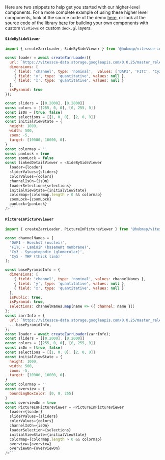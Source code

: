 Here are two snippets to help get you started with our higher-level components. For a more complete example of using these higher level components, look at the source code of the demo [here](https://github.com/hubmapconsortium/vitessce-image-viewer/blob/master/demo/src/App.js), or look at the source code of the library [here](https://github.com/hubmapconsortium/vitessce-image-viewer/tree/master/src) for building your own components with custom `VivViews` or custom `deck.gl` layers.

#### `SideBySideViewer`

````javascript
import { createZarrLoader, SideBySideViewer } from '@hubmap/vitessce-image-viewer';

const loader = await createZarrLoader({
  url: `https://vitessce-data.storage.googleapis.com/0.0.25/master_release/spraggins/spraggins.mxif.zarr`,
  dimensions: [
    { field: 'channel', type: 'nominal',  values: ['DAPI', 'FITC', 'Cy3', 'Cy5'] },
    { field: 'y', type: 'quantitative', values: null },
    { field: 'x', type: 'quantitative', values: null }
  ],
  isPyramid: true
});

const sliders = [[0,2000], [0,2000]]
const colors = [[255, 0, 0], [0, 255, 0]]
const isOn = [true, false]
const selections = [[1, 0, 0], [2, 0, 0]]
const initialViewState = {
  height: 1000,
  width: 500,
  zoom: -5,
  target: [10000, 10000, 0].
}
const colormap = ''
const panLock = true
const zoomLock = false
const linkedDetailViewer = <SideBySideViewer
  loader={loader}
  sliderValues={sliders}
  colorValues={colors}
  channelIsOn={isOn}
  loaderSelection={selections}
  initialViewState={initialViewState}
  colormap={colormap.length > 0 && colormap}
  zoomLock={zoomLock}
  panLock={panLock}
/>```
````

#### `PictureInPictureViewer`

````javascript
import { createZarrLoader, PictureInPictureViewer } from '@hubmap/vitessce-image-viewer';

const channelNames = [
  'DAPI - Hoechst (nuclei)',
  'FITC - Laminin (basement membrane)',
  'Cy3 - Synaptopodin (glomerular)',
  'Cy5 - THP (thick limb)'
];

const basePyramidInfo = {
  dimensions: [
    { field: 'channel', type: 'nominal', values: channelNames },
    { field: 'y', type: 'quantitative', values: null },
    { field: 'x', type: 'quantitative', values: null }
  ],
  isPublic: true,
  isPyramid: true,
  selections: channelNames.map(name => ({ channel: name }))
};
const zarrInfo = {
  url: `https://vitessce-data.storage.googleapis.com/0.0.25/master_release/spraggins/spraggins.mxif.zarr`,
  ...basePyramidInfo,
};
const loader = await createZarrLoader(zarrInfo);
const sliders = [[0,2000], [0,2000]]
const colors = [[255, 0, 0], [0, 255, 0]]
const isOn = [true, false]
const selections = [[1, 0, 0], [2, 0, 0]]
const initialViewState = {
  height: 1000,
  width: 500,
  zoom: -5,
  target: [10000, 10000, 0].
}
const colormap = ''
const overview = {
  boundingBoxColor: [0, 0, 255]
}
const overviewOn = true
const PictureInPictureViewer = <PictureInPictureViewer
  loader={loader}
  sliderValues={sliders}
  colorValues={colors}
  channelIsOn={isOn}
  loaderSelection={selections}
  initialViewState={initialViewState}
  colormap={colormap.length > 0 && colormap}
  overview={overview}
  overviewOn={overviewOn}
/>```
````

